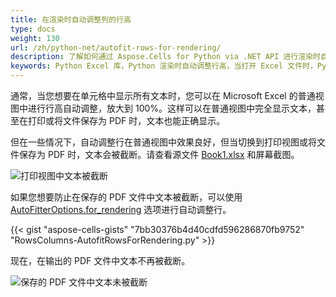 ```yaml
---
title: 在渲染时自动调整列的行高
type: docs
weight: 130
url: /zh/python-net/autofit-rows-for-rendering/
description: 了解如何通过 Aspose.Cells for Python via .NET API 进行渲染时自动调整行高。
keywords: Python Excel 库，Python 渲染时自动调整行高，当打开 Excel 文件时，Python 会自动调整行高。 
---
```


通常，当您想要在单元格中显示所有文本时，您可以在 Microsoft Excel 的普通视图中进行行高自动调整，放大到 100%。这样可以在普通视图中完全显示文本，甚至在打印或将文件保存为 PDF 时，文本也能正确显示。

但在一些情况下，自动调整行在普通视图中效果良好，但当切换到打印视图或将文件保存为 PDF 时，文本会被截断。请查看源文件 [Book1.xlsx](Book1.xlsx) 和屏幕截图。

![打印视图中文本被截断](text_clipped_in_printview.png)

如果您想要防止在保存的 PDF 文件中文本被截断，可以使用 [AutoFitterOptions.for_rendering](https://reference.aspose.com/cells/python-net/aspose.cells/autofitteroptions/for_rendering/) 选项进行自动调整行。

{{< gist "aspose-cells-gists" "7bb30376b4d40cdfd596286870fb9752" "RowsColumns-AutofitRowsForRendering.py" >}}

现在，在输出的 PDF 文件中文本不再被截断。

![保存的 PDF 文件中文本未被截断](text_not_clipped_in_saved_pdf.png)
